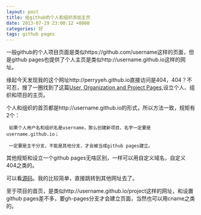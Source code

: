 ```yaml
---
layout: post
title: 给github的个人和组织添加主页
date: 2013-07-29 23:00:12 +0800
categories: 好
tags: github pages
---
```


一般github的个人项目页面是类似https://github.com/username这样的页面，但是github pages也提供了个人主页是类似http://username.github.io这样的网址。

缘起今天发现我的这个网址http://perryyeh.github.io直接访问是404，404？不可忍，搜了一圈找到了这篇[User, Organization and Project Pages](https://help.github.com/articles/user-organization-and-project-pages),设立个人、组织和项目的主页。

个人和组织的首页都是http://username.github.io的形式，所以方法一致，规矩有2个：

```
 如果个人用户名和组织名是username，那么创建新项目，名字一定要是username.github.io；
 
 一定要是主干分支，不能是其他分支，才会被当成github pages建立。
```

其他规矩和设立一个github pages无啥区别，一样可以用自定义域名，自定义404之类的。

可以看[源码](http://github.com/perryyeh/perryyeh.github.io)。我的比较简单，直接跳转到其他网址去了。

至于项目的首页，是类似http://username.github.io/project这样的网址，和设置github pages差不多，要gh-pages分支才会建立页面，当然也可以用cname之类的。